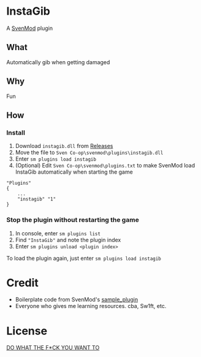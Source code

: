 # InstaGib

A [SvenMod](https://github.com/sw1ft747/svenmod) plugin

## What

Automatically gib when getting damaged

## Why

Fun

## How

### Install

1. Download `instagib.dll` from [Releases](https://github.com/Noxturnix/sven_instagib/releases)
2. Move the file to `Sven Co-op\svenmod\plugins\instagib.dll`
3. Enter `sm plugins load instagib`
4. (Optional) Edit `Sven Co-op\svenmod\plugins.txt` to make SvenMod load InstaGib automatically when starting the game

```
"Plugins"
{
    ...
    "instagib" "1"
}
```

### Stop the plugin without restarting the game

1. In console, enter `sm plugins list`
2. Find `"InstaGib"` and note the plugin index
3. Enter `sm plugins unload <plugin index>`

To load the plugin again, just enter `sm plugins load instagib`

# Credit

- Boilerplate code from SvenMod's [sample_plugin](https://github.com/sw1ft747/svenmod/tree/main/sample_plugin)
- Everyone who gives me learning resources. cba, Sw1ft, etc.

# License

[DO WHAT THE F\*CK YOU WANT TO](LICENSE)
